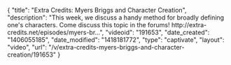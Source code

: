 {
    "title": "Extra Credits: Myers Briggs and Character Creation",
    "description": "This week, we discuss a handy method for broadly defining one's characters. Come discuss this topic in the forums! http:\/\/extra-credits.net\/episodes\/myers-br...",
    "videoid": "191653",
    "date_created": "1406055185",
    "date_modified": "1418181772",
    "type": "captivate",
    "layout": "video",
    "url": "\/v\/extra-credits-myers-briggs-and-character-creation\/191653"
}